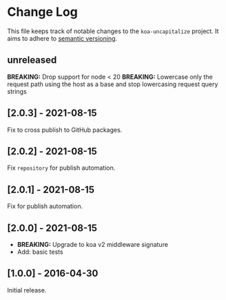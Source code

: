 # Change Log

This file keeps track of notable changes to the `koa-uncapitalize` project.
It aims to adhere to [semantic versioning](http://semver.org).

## unreleased

**BREAKING:** Drop support for node < 20
**BREAKING:** Lowercase only the request path using the host as a base and stop
lowercasing request query strings

## [2.0.3] - 2021-08-15

Fix to cross publish to GitHub packages.

## [2.0.2] - 2021-08-15

Fix `repository` for publish automation.

## [2.0.1] - 2021-08-15

Fix for publish automation.

## [2.0.0] - 2021-08-15

- **BREAKING:** Upgrade to koa v2 middleware signature
- Add: basic tests

## [1.0.0] - 2016-04-30

Initial release.
